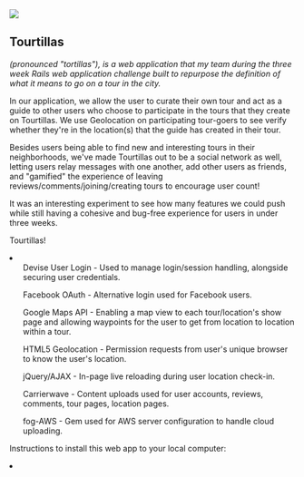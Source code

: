 <img src="https://github.com/legendss/toursapp/blob/development/app/assets/images/logo/Logo.png?raw=true">
<h2>Tourtillas </h2>
<i>(pronounced "tortillas"), is a web application that my team during the three week Rails web application challenge built to repurpose the definition of what it means to go on a tour in the city.</i>

In our application, we allow the user to curate their own tour and act as a guide to other users who choose to participate in the tours that they create on Tourtillas. We use Geolocation on participating tour-goers to see verify whether they're in the location(s) that the guide has created in their tour. 

Besides users being able to find new and interesting tours in their neighborhoods, we've made Tourtillas out to be a social network as well, letting users relay messages with one another, add other users as friends, and "gamified" the experience of leaving reviews/comments/joining/creating tours to encourage user count!

It was an interesting experiment to see how many features we could push while still having a cohesive and bug-free experience for users in under three weeks.

Tourtillas!
<li>
<ul>Devise User Login - Used to manage login/session handling, alongside securing user credentials.</ul>
<ul>Facebook OAuth - Alternative login used for Facebook users.</ul>
<ul>Google Maps API - Enabling a map view to each tour/location's show page and allowing waypoints for the user to get from location to location within a tour.</ul>
<ul>HTML5 Geolocation - Permission requests from user's unique browser to know the user's location.</ul>
<ul>jQuery/AJAX - In-page live reloading during user location check-in.</ul>
<ul>Carrierwave - Content uploads used for user accounts, reviews, comments, tour pages, location pages.</ul>
<ul>fog-AWS - Gem used for AWS server configuration to handle cloud uploading.</ul>
</li>

Instructions to install this web app to your local computer:
<li>
<ul>
</li>
